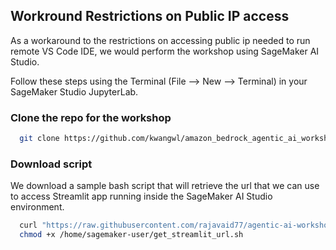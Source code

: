 ## Workround Restrictions on Public IP access

As a workaround to the restrictions on accessing public ip needed to run remote VS Code IDE, we would perform the workshop using SageMaker AI Studio. 

Follow these steps using the Terminal (File --> New --> Terminal) in your SageMaker Studio JupyterLab.


### Clone the repo for the workshop

```bash
  git clone https://github.com/kwangwl/amazon_bedrock_agentic_ai_workshop.git /home/sagemaker-user/workshop
```

### Download script 
We download a sample bash script that will retrieve the url that we can use to access Streamlit app running inside the SageMaker AI Studio environment.

```bash
  curl "https://raw.githubusercontent.com/rajavaid77/agentic-ai-workshop/refs/heads/main/get_streamlit_url.sh" -o "/home/sagemaker-user/get_streamlit_url.sh"
  chmod +x /home/sagemaker-user/get_streamlit_url.sh

```

